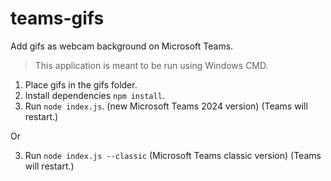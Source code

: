 # teams-gifs

Add gifs as webcam background on Microsoft Teams.

> This application is meant to be run using Windows CMD.

1. Place gifs in the gifs folder.
2. Install dependencies `npm install`.
3. Run `node index.js`. (new Microsoft Teams 2024 version) (Teams will restart.) 

Or

3. Run `node index.js --classic` (Microsoft Teams classic version) (Teams will restart.)
